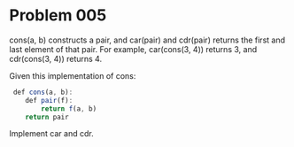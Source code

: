 # Problem 005

cons(a, b) constructs a pair, and car(pair) and cdr(pair) returns the first and last element of that pair. For example, car(cons(3, 4)) returns 3, and cdr(cons(3, 4)) returns 4.

Given this implementation of cons:

```javascript
 def cons(a, b):
    def pair(f):
        return f(a, b)
    return pair
```
Implement car and cdr.
